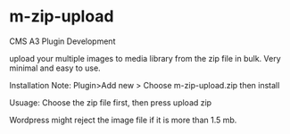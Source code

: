# m-zip-upload
CMS A3 Plugin Development

upload your multiple images to media library from the zip file in bulk.
Very minimal and easy to use.

Installation Note:
Plugin>Add new > Choose m-zip-upload.zip then install

Usuage:
Choose the zip file first, then press upload zip

Wordpress might reject the image file if it is more than 1.5 mb.
